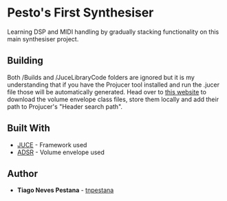 # Pesto's First Synthesiser

Learning DSP and MIDI handling by gradually stacking functionality on this main synthesiser project. 

## Building

Both /Builds and /JuceLibraryCode folders are ignored but it is my understanding that if you have the Projucer tool installed and run the .jucer file those will be automatically generated. Head over to [this website](http://www.earlevel.com/main/2013/06/03/envelope-generators-adsr-code/) to download the volume envelope class files, store them locally and add their path to Projucer's  "Header search path".

## Built With

* [JUCE](https://juce.com/) - Framework used
* [ADSR](http://www.earlevel.com/main/2013/06/03/envelope-generators-adsr-code/) - Volume envelope used

## Author

* **Tiago Neves Pestana** - [tnpestana](https://github.com/tnpestana)
